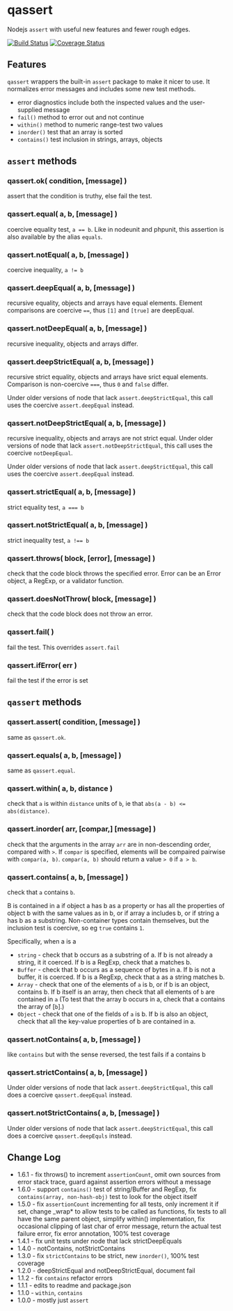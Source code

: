 qassert
=======

Nodejs `assert` with useful new features and fewer rough edges.

[![Build Status](https://travis-ci.org/andrasq/node-qassert.svg?branch=master)](https://travis-ci.org/andrasq/node-qassert)
[![Coverage Status](https://codecov.io/github/andrasq/node-qassert/coverage.svg?branch=master)](https://codecov.io/github/andrasq/node-qassert?branch=master)


Features
--------

`qassert` wrappers the built-in `assert` package to make it nicer to use.
It normalizes error messages and includes some new test methods.

- error diagnostics include both the inspected values and the user-supplied message
- `fail()` method to error out and not continue
- `within()` method to numeric range-test two values
- `inorder()` test that an array is sorted
- `contains()` test inclusion in strings, arrays, objects


`assert` methods
----------------

### qassert.ok( condition, [message] )

assert that the condition is truthy, else fail the test.

### qassert.equal( a, b, [message] )

coercive equality test, `a == b`.  Like in nodeunit and phpunit, this assertion
is also available by the alias `equals`.

### qassert.notEqual( a, b, [message] )

coercive inequality, `a != b`

### qassert.deepEqual( a, b, [message] )

recursive equality, objects and arrays have equal elements.  Element
comparisons are coercive `==`, thus `[1]` and `[true]` are deepEqual.

### qassert.notDeepEqual( a, b, [message] )

recursive inequality, objects and arrays differ.

### qassert.deepStrictEqual( a, b, [message] )

recursive strict equality, objects and arrays have srict equal elements.
Comparison is non-coercive `===`, thus `0` and `false` differ.

Under older versions of node that lack `assert.deepStrictEqual`, this
call uses the coercive `assert.deepEqual` instead.

### qassert.notDeepStrictEqual( a, b, [message] )

recursive inequality, objects and arrays are not strict equal.
Under older versions of node that lack `assert.notDeepStrictEqual`,
this call uses the coercive `notDeepEqual`.

Under older versions of node that lack `assert.deepStrictEqual`, this
call uses the coercive `assert.deepEqual` instead.

### qassert.strictEqual( a, b, [message] )

strict equality test, `a === b`

### qassert.notStrictEqual( a, b, [message] )

strict inequality test, `a !== b`

### qassert.throws( block, [error], [message] )

check that the code block throws the specified error.  Error can be an Error
object, a RegExp, or a validator function.

### qassert.doesNotThrow( block, [message] )

check that the code block does not throw an error.

### qassert.fail( )

fail the test.  This overrides `assert.fail`

### qassert.ifError( err )

fail the test if the error is set

`qassert` methods
----------------------

### qassert.assert( condition, [message] )

same as `qassert.ok`.

### qassert.equals( a, b, [message] )

same as `qassert.equal`.

### qassert.within( a, b, distance )

check that `a` is within `distance` units of `b`, ie that `abs(a - b) <= abs(distance)`.

### qassert.inorder( arr, [compar,] [message] )

check that the arguments in the array `arr` are in non-descending order, compared with ` > `.
If `compar` is specified, elements will be compaired pairwise with `compar(a, b)`.
`compar(a, b)` should return a value `> 0` if `a > b`.

### qassert.contains( a, b, [message] )

check that `a` contains `b`.

B is contained in a if object a has b as a property or has all the properties of
object b with the same values as in b, or if array a includes b, or if string a has
b as a substring.  Non-container types contain themselves, but the inclusion test
is coercive, so eg `true` contains `1`.

Specifically, when a is a
- `string` - check that b occurs as a substring of a.  If b is not already a string, it it coerced.
  If b is a RegExp, check that a matches b.
- `Buffer` - check that b occurs as a sequence of bytes in a.  If b is not a buffer, it is coerced.
  If b is a RegExp, check that a as a string matches b.
- `Array` - check that one of the elements of `a` is b, or if b is an object, contains b.
If b itself is an array, then check that all elements of `b` are contained in `a` (To test that the array b
occurs in a, check that a contains the array of [`b`].)
- `Object` - check that one of the fields of `a` is b.  If b is also an object,
check that all the key-value properties of b are contained in a.

### qassert.notContains( a, b, [message] )

like `contains` but with the sense reversed, the test fails if a contains b

### qassert.strictContains( a, b, [message] )

Under older versions of node that lack `assert.deepStrictEqual`, this
call does a coercive `qassert.deepEqual` instead.

### qassert.notStrictContains( a, b, [message] )

Under older versions of node that lack `assert.deepStrictEqual`, this
call does a coercive `qassert.deepEquls` instead.


Change Log
----------

- 1.6.1 - fix throws() to increment `assertionCount`, omit own sources from error stack trace,
  guard against assertion errors without a message
- 1.6.0 - support `contains()` test of string/Buffer and RegExp,
  fix `contains(array, non-hash-obj)` test to look for the object itself
- 1.5.0 - fix `assertionCount` incrementing for all tests, only increment it if set,
  change _wrap* to allow tests to be called as functions, fix tests to all have the
  same parent object, simplify within() implementation, fix occasional clipping of
  last char of error message, return the actual test failure error, fix error
  annotation, 100% test coverage
- 1.4.1 - fix unit tests under node that lack strictDeepEquals
- 1.4.0 - notContains, notStrictContains
- 1.3.0 - fix `strictContains` to be strict, new `inorder()`, 100% test coverage
- 1.2.0 - deepStrictEqual and notDeepStrictEqual, document fail
- 1.1.2 - fix `contains` refactor errors
- 1.1.1 - edits to readme and package.json
- 1.1.0 - `within`, `contains`
- 1.0.0 - mostly just `assert`
